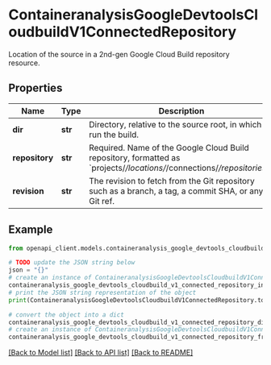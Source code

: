 # ContaineranalysisGoogleDevtoolsCloudbuildV1ConnectedRepository

Location of the source in a 2nd-gen Google Cloud Build repository resource.

## Properties

Name | Type | Description | Notes
------------ | ------------- | ------------- | -------------
**dir** | **str** | Directory, relative to the source root, in which to run the build. | [optional] 
**repository** | **str** | Required. Name of the Google Cloud Build repository, formatted as &#x60;projects/*/locations/*/connections/*/repositories/*&#x60;. | [optional] 
**revision** | **str** | The revision to fetch from the Git repository such as a branch, a tag, a commit SHA, or any Git ref. | [optional] 

## Example

```python
from openapi_client.models.containeranalysis_google_devtools_cloudbuild_v1_connected_repository import ContaineranalysisGoogleDevtoolsCloudbuildV1ConnectedRepository

# TODO update the JSON string below
json = "{}"
# create an instance of ContaineranalysisGoogleDevtoolsCloudbuildV1ConnectedRepository from a JSON string
containeranalysis_google_devtools_cloudbuild_v1_connected_repository_instance = ContaineranalysisGoogleDevtoolsCloudbuildV1ConnectedRepository.from_json(json)
# print the JSON string representation of the object
print(ContaineranalysisGoogleDevtoolsCloudbuildV1ConnectedRepository.to_json())

# convert the object into a dict
containeranalysis_google_devtools_cloudbuild_v1_connected_repository_dict = containeranalysis_google_devtools_cloudbuild_v1_connected_repository_instance.to_dict()
# create an instance of ContaineranalysisGoogleDevtoolsCloudbuildV1ConnectedRepository from a dict
containeranalysis_google_devtools_cloudbuild_v1_connected_repository_from_dict = ContaineranalysisGoogleDevtoolsCloudbuildV1ConnectedRepository.from_dict(containeranalysis_google_devtools_cloudbuild_v1_connected_repository_dict)
```
[[Back to Model list]](../README.md#documentation-for-models) [[Back to API list]](../README.md#documentation-for-api-endpoints) [[Back to README]](../README.md)


